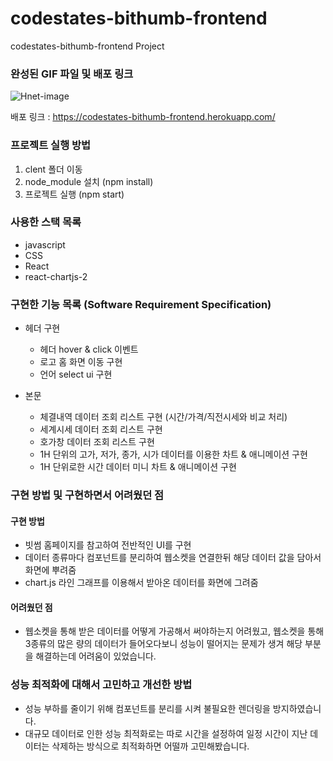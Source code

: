 # codestates-bithumb-frontend
codestates-bithumb-frontend Project


### 완성된 GIF 파일 및 배포 링크

![Hnet-image](https://user-images.githubusercontent.com/67010327/161239205-d724f342-790a-4587-9197-967bf1ddba3a.gif)


배포 링크 : https://codestates-bithumb-frontend.herokuapp.com/

### 프로젝트 실행 방법
1. clent 폴더 이동
2. node_module 설치 (npm install) 
3. 프로젝트 실행 (npm start) 

### 사용한 스택 목록
- javascript
- CSS
- React
- react-chartjs-2

### 구현한 기능 목록 (Software Requirement Specification)
- 헤더 구현 
    - 헤더 hover & click 이벤트
    - 로고 홈 화면 이동 구현
    - 언어 select ui 구현

- 본문 
    - 체결내역 데이터 조회 리스트 구현 (시간/가격/직전시세와 비교 처리)
    - 세계시세 데이터 조회 리스트 구현
    - 호가창 데이터 조회 리스트 구현 
    - 1H 단위의 고가, 저가, 종가, 시가 데이터를 이용한 차트 & 애니메이션 구현
    - 1H 단위로한 시간 데이터 미니 차트 & 애니메이션 구현

### 구현 방법 및 구현하면서 어려웠던 점


#### 구현 방법
- 빗썸 홈페이지를 참고하여 전반적인 UI를 구현
- 데이터 종류마다 컴포넌트를 분리하여 웹소켓을 연결한뒤 해당 데이터 값을 담아서 화면에 뿌려줌
- chart.js 라인 그래프를 이용해서 받아온 데이터를 화면에 그려줌


#### 어려웠던 점
- 웹소켓을 통해 받은 데이터를 어떻게 가공해서 써야하는지 어려웠고, 웹소켓을 통해 3종류의 많은 량의 데이터가 들어오다보니 성능이 떨어지는 문제가 생겨 해당 부분을 해결하는데 어려움이 있었습니다.


### 성능 최적화에 대해서 고민하고 개선한 방법
- 성능 부하를 줄이기 위해 컴포넌트를 분리를 시켜 불필요한 렌더링을 방지하였습니다. 
- 대규모 데이터로 인한 성능 최적화로는 따로 시간을 설정하여 일정 시간이 지난 데이터는 삭제하는 방식으로 최적화하면 어떨까 고민해봤습니다.

